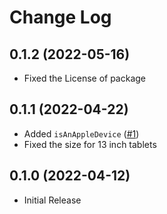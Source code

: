# Change Log

## 0.1.2 (2022-05-16)
- Fixed the License of package

## 0.1.1 (2022-04-22)
- Added `isAnAppleDevice` ([#1](https://github.com/Vieolo/device-js/issues/1))
- Fixed the size for 13 inch tablets

## 0.1.0 (2022-04-12)
- Initial Release

